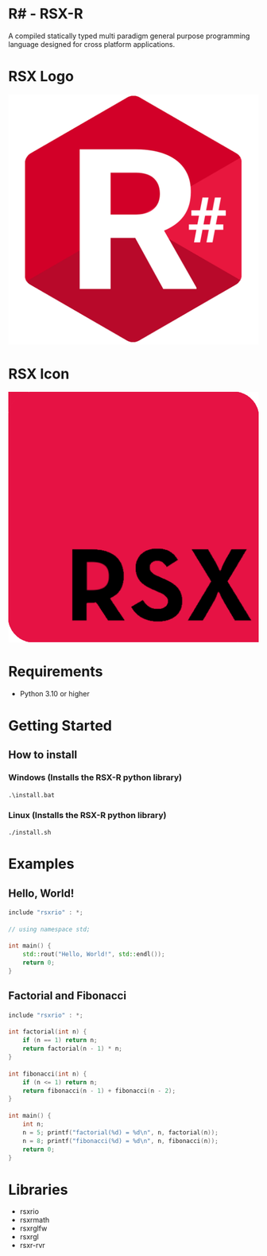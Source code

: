 # R# - RSX-R
A compiled statically typed multi paradigm general purpose programming language designed for cross platform applications.

# RSX Logo
![R# Logo](rsxr/logo.png)

# RSX Icon
![R# Icon](rsxr/icon.png)

# Requirements
- Python 3.10 or higher

# Getting Started
## How to install
### Windows (Installs the RSX-R python library)
```
.\install.bat
```

### Linux (Installs the RSX-R python library)
```
./install.sh
```

# Examples
## Hello, World!
```c++
include "rsxrio" : *;

// using namespace std;

int main() {
    std::rout("Hello, World!", std::endl());
    return 0;
}
```

## Factorial and Fibonacci
```c++
include "rsxrio" : *;

int factorial(int n) {
    if (n == 1) return n;
    return factorial(n - 1) * n;
}

int fibonacci(int n) {
    if (n <= 1) return n;
    return fibonacci(n - 1) + fibonacci(n - 2);
}

int main() {
    int n;
    n = 5; printf("factorial(%d) = %d\n", n, factorial(n));
    n = 8; printf("fibonacci(%d) = %d\n", n, fibonacci(n));
    return 0;
}
```

# Libraries
- rsxrio
- rsxrmath
- rsxrglfw
- rsxrgl
- rsxr-rvr
